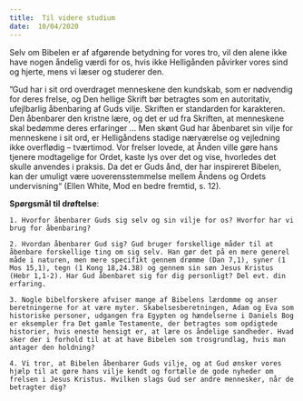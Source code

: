 ```yaml
---
title:  Til videre studium
date:  10/04/2020
---
```


Selv om Bibelen er af afgørende betydning for vores tro, vil den alene ikke have nogen åndelig værdi for os, hvis ikke Helligånden påvirker vores sind og hjerte, mens vi læser og studerer den.

”Gud har i sit ord overdraget menneskene den kundskab, som er nødvendig for deres frelse, og Den hellige Skrift bør betragtes som en autoritativ, ufejlbarlig åbenbaring af Guds vilje. Skriften er standarden for karakteren. Den åbenbarer den kristne lære, og det er ud fra Skriften, at menneskene skal bedømme deres erfaringer … Men skønt Gud har åbenbaret sin vilje for menneskene i sit ord, er Helligåndens stadige nærværelse og vejledning ikke overflødig – tværtimod. Vor frelser lovede, at Ånden ville gøre hans tjenere modtagelige for Ordet, kaste lys over det og vise, hvorledes det skulle anvendes i praksis. Da det er Guds ånd, der har inspireret Bibelen, kan der umuligt være uoverensstemmelse mellem Åndens og Ordets undervisning“ (Ellen White, Mod en bedre fremtid, s. 12).

**Spørgsmål til drøftelse**:

`1.	Hvorfor åbenbarer Guds sig selv og sin vilje for os? Hvorfor har vi brug for åbenbaring?`

`2.	Hvordan åbenbarer Gud sig? Gud bruger forskellige måder til at åbenbare forskellige ting om sig selv. Han gør det på en mere generel måde i naturen, men mere specifikt gennem drømme (Dan 7,1), syner (1 Mos 15,1), tegn (1 Kong 18,24.38) og gennem sin søn Jesus Kristus (Hebr 1,1-2). Har Gud åbenbaret sig for dig personligt? Del evt. din erfaring.`

`3.	Nogle bibelforskere afviser mange af Bibelens lærdomme og anser beretningerne for at være myter. Skabelsesberetningen, Adam og Eva som historiske personer, udgangen fra Egypten og hændelserne i Daniels Bog er eksempler fra Det gamle Testamente, der betragtes som opdigtede historier, hvis eneste hensigt er, at lære os åndelige sandheder. Hvad sker der i forhold til at at have Bibelen som trosgrundlag, hvis man antager den holdning?`

`4.	Vi tror, at Bibelen åbenbarer Guds vilje, og at Gud ønsker vores hjælp til at gøre hans vilje kendt og fortælle de gode nyheder om frelsen i Jesus Kristus. Hvilken slags Gud ser andre mennesker, når de betragter dig?`